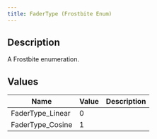 ```yaml
---
title: FaderType (Frostbite Enum)
---
```

## Description

A Frostbite enumeration.

## Values

| Name              | Value | Description |
| ----------------- | ----- | ----------- |
| FaderType\_Linear | 0     |             |
| FaderType\_Cosine | 1     |             |
